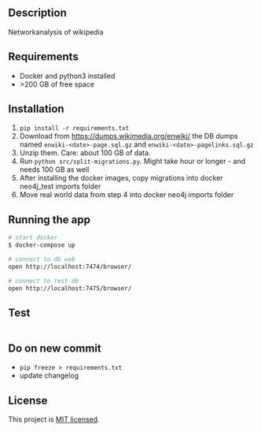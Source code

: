 ## Description
Networkanalysis of wikipedia

## Requirements

- Docker and python3 installed
- \>200 GB of free space

## Installation

1. `pip install -r requirements.txt`
2. Download from https://dumps.wikimedia.org/enwiki/<date> the DB dumps named 
`enwiki-<date>-page.sql.gz` and `enwiki-<date>-pagelinks.sql.gz`
3. Unzip them. Care: about 100 GB of data.
4. Run `python src/split-migrations.py`. Might take hour or longer - and needs 100 GB as well
5. After installing the docker images, copy migrations into docker neo4j_test imports folder
6. Move real world data from step 4 into docker neo4j imports folder

## Running the app

```bash
# start docker
$ docker-compose up

# connect to db web
open http://localhost:7474/browser/

# connect to test db
open http://localhost:7475/browser/
```

## Test

```bash
```

## Do on new commit
- `pip freeze > requirements.txt`
- update changelog

## License

This project is [MIT licensed]( LICENSE ).
